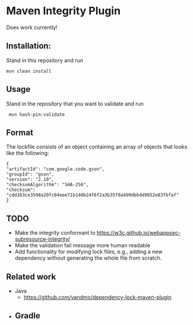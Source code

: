 # Maven Integrity Plugin

Does work currently!

## Installation:

Stand in this repository and run

```
mvn clean install
```

## Usage

Stand in the repository that you want to validate and run

```
 mvn hash-pin:validate
```

## Format

The lockfile consists of an object containing an array of objects that looks like the following:

```
{
"artifactId": "com.google.code.gson",
"groupId": "gson",
"version": "2.10",
"checksumAlgorithm": "SHA-256",
"checksum": "cdd163ce3598a20fc04eee71b140b24f6f2a3b35f0a499dbbdd9852e83fbfaf"
}
```

## TODO

- Make the integrity conformant to https://w3c.github.io/webappsec-subresource-integrity/
- Make the validation fail message more human readable
- Add functionality for modifying lock files, e.g., adding a new dependency without generating the whole file from scratch.

## Related work

- Java
  - https://github.com/vandmo/dependency-lock-maven-plugin 
- Gradle 
  - 
